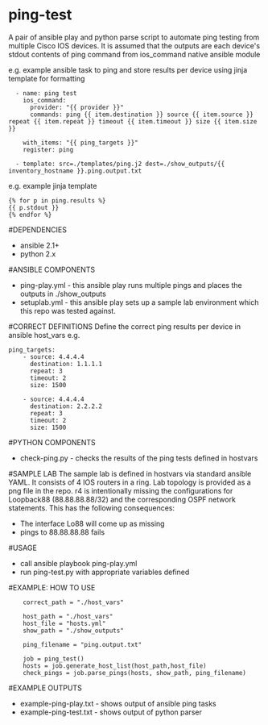 # ping-test

A pair of ansible play and python parse script to automate ping testing from multiple Cisco IOS devices.
It is assumed that the outputs are each device's stdout contents of ping command from ios_command native ansible module

e.g. example ansible task to ping and store results per device using jinja template for formatting

```
  - name: ping test
    ios_command:
      provider: "{{ provider }}"
      commands: ping {{ item.destination }} source {{ item.source }} repeat {{ item.repeat }} timeout {{ item.timeout }} size {{ item.size }}

    with_items: "{{ ping_targets }}"
    register: ping

  - template: src=./templates/ping.j2 dest=./show_outputs/{{ inventory_hostname }}.ping.output.txt
```

e.g. example jinja template
```
{% for p in ping.results %}
{{ p.stdout }}
{% endfor %}
```

#DEPENDENCIES
- ansible 2.1+
- python 2.x

#ANSIBLE COMPONENTS
- ping-play.yml - this ansible play runs multiple pings and places the outputs in ./show_outputs
- setuplab.yml - this ansible play sets up a sample lab environment which this repo was tested against.

#CORRECT DEFINITIONS
Define the correct ping results per device in ansible host_vars e.g.

```
ping_targets:
    - source: 4.4.4.4
      destination: 1.1.1.1
      repeat: 3
      timeout: 2
      size: 1500

    - source: 4.4.4.4
      destination: 2.2.2.2
      repeat: 3
      timeout: 2
      size: 1500
```

#PYTHON COMPONENTS
- check-ping.py - checks the results of the ping tests defined in hostvars

#SAMPLE LAB
The sample lab is defined in hostvars via standard ansible YAML. It consists of 4 IOS routers in a ring. 
Lab topology is provided as a png file in the repo.
r4 is intentionally missing the configurations for Loopback88 (88.88.88.88/32) and the corresponding OSPF network statements.
This has the following consequences:
- The interface Lo88 will come up as missing
- pings to 88.88.88.88 fails

#USAGE
- call ansible playbook ping-play.yml
- run ping-test.py with appropriate variables defined

#EXAMPLE: HOW TO USE
```
    correct_path = "./host_vars"

    host_path = "./host_vars"
    host_file = "hosts.yml"
    show_path = "./show_outputs"

    ping_filename = "ping.output.txt"

    job = ping_test()
    hosts = job.generate_host_list(host_path,host_file)
    check_pings = job.parse_pings(hosts, show_path, ping_filename)
```

#EXAMPLE OUTPUTS
- example-ping-play.txt - shows output of ansible ping tasks
- example-ping-test.txt - shows output of python parser
